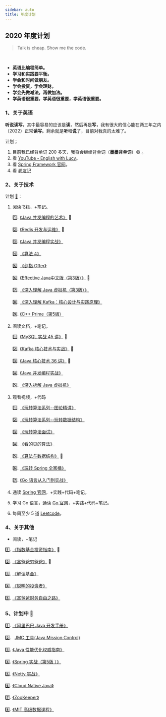 ```yaml
---
sidebar: auto
title: 年度计划
---
```


## 2020 年度计划

> Talk is cheap. Show me the code.

<br/>

- **英语比编程简单。**
- **学习和实践要平衡。**
- **学会和时间做朋友。**
- **学会投资，学会理财。**
- **学会先做减法，再做加法。**
- **学英语很重要，学英语很重要，学英语很重要。**

### 1、关于英语
    
<indent/>**听说读写**，其中最容易的应该是**读**，然后再是**写**，我有很大的信心能在两三年之内（2022）正常**读写**。剩余就是**听**和**说**了，目前对我真的太难了。

计划；
1. 目前我已经背单词 200 多天，我将会继续背单词（**墨墨背单词**）:smile: 。
2. 看 [YouTube - English with Lucy](https://www.youtube.com/)。
3. 看 [Spring Framework 官网](https://docs.spring.io/spring/docs/5.2.3.RELEASE/spring-framework-reference/index.html)。
4. 看 [老友记](https://www.youtube.com/playlist?list=ELwQA2MMl54Cc)


### 2、关于技术

计划 [:tada:](./GUIDE)：
1. 阅读书籍，+笔记。

    :one:. [《Java 并发编程的艺术》](https://book.douban.com/subject/26591326/) :100:

    :two:. [《Redis 开发与运维》](https://book.douban.com/subject/26971561/) :100:
    
    :three:. [《Java 并发编程实战》](https://book.douban.com/subject/10484692/)
    
    :four:. [《算法 4》](https://book.douban.com/subject/19952400/)
    
    :five:. [《剑指 Offer》](https://book.douban.com/subject/25910559/)

    :six:. [《Effective Java中文版（第3版）》](https://book.douban.com/subject/30412517/) :100:
    
    :seven:. [《深入理解 Java 虚拟机（第3版）》](https://book.douban.com/subject/34907497/)
    
    :eight:. [《深入理解 Kafka：核心设计与实践原理》](https://book.douban.com/subject/30437872/)
    
    :nine:. [《C++ Prime（第5版）](https://book.douban.com/subject/30437872/)
    
2. 阅读文档，+笔记。

    :one:. [《MySQL 实战 45 讲》](https://time.geekbang.org/column/intro/139) :100: 
    
    :two:. [《Kafka 核心技术与实战》](https://time.geekbang.org/column/intro/100029201) :100:
    
    :three:. [《Java 核心技术 36 讲》](https://time.geekbang.org/column/intro/100006701) :100:
    
    :four:. [《Java 并发编程实战》](https://time.geekbang.org/column/intro/100023901)
    
    :five:. [《深入拆解 Java 虚拟机》](https://time.geekbang.org/column/intro/100010301)
    
3. 观看视频，+代码

    :one:. [《玩转算法系列--图论精讲》](https://coding.imooc.com/class/370.html)
        
    :two:. [《玩转算法系列--玩转数据结构》](https://coding.imooc.com/class/207.html) 
        
    :three:. [《玩转算法面试》](https://coding.imooc.com/class/82.html)  

    :four:. [《看的见的算法》](https://coding.imooc.com/class/138.html)    

    :five:. [《算法与数据结构》](https://coding.imooc.com/class/71.html) :100:    

    :six:. [《玩转 Spring 全家桶》](https://time.geekbang.org/course/intro/100023501)  

    :seven:. [《Go 语言从入门到实战》](https://time.geekbang.org/course/intro/100024001)    
    
3. 通读 [Spring 官网](https://spring.io/)，+实践+代码+笔记。
4. 学习 Go 语言，通读 [Go 官网](https://golang.org/)，+实践+代码+笔记。
5. 每周至少 5 道 [Leetcode](https://leetcode-cn.com/problemset/all/)。


### 4、关于其他

- 阅读，+笔记

<indent/>:one:. [《指数基金投资指南》](https://book.douban.com/subject/27204860/) :100:

<indent/>:two:. [《富爸爸穷爸爸》](https://book.douban.com/subject/3291111/) :100:

<indent/>:three:. [《解读基金》](https://book.douban.com/subject/2051332/)

<indent/>:four:. [《聪明的投资者》](https://book.douban.com/subject/5243775/)

<indent/>:five:. [《富爸爸财务自由之路》](https://book.douban.com/subject/1004118/)


### 5、计划中  :tada:

<indent/>:one:. [《阿里巴巴 Java 开发手册》](https://book.douban.com/subject/27605355/)
     
<indent/>:two:. &ensp;[JMC 工具(Java Mission Control)](https://blog.overops.com/oracle-java-mission-control-the-ultimate-guide/#jfrhowto)

<indent/>:three:. [《Java 性能优化权威指南》](https://book.douban.com/subject/25828043/)

<indent/>:four:. [《Spring 实战（第5版 ）》](https://book.douban.com/subject/34949443/)

<indent/>:five:. [《Netty 实战》](https://book.douban.com/subject/27038538/)

<indent/>:six:. [《Cloud Native Java》](https://book.douban.com/subject/26435857/)

<indent/>:seven:. [《ZooKeeper》](https://book.douban.com/subject/25765743/)

<indent/>:eight:. [《MIT 高级数据课程》](https://courses.csail.mit.edu/6.851/fall17/)
    
